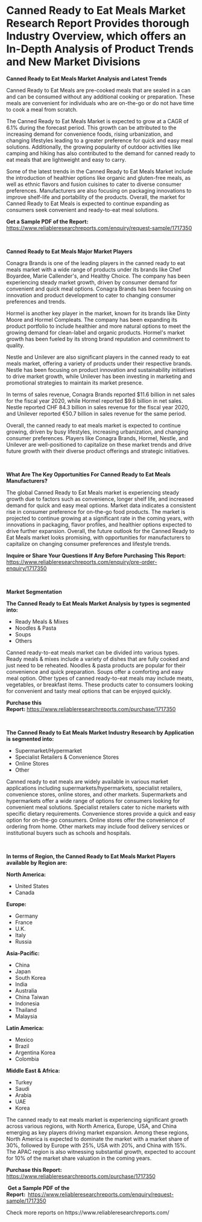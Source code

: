 <p><h1>Canned Ready to Eat Meals Market Research Report Provides thorough Industry Overview, which offers an In-Depth Analysis of Product Trends and New Market Divisions</h1></p><p><strong>Canned Ready to Eat Meals Market Analysis and Latest Trends</strong></p>
<p><p>Canned Ready to Eat Meals are pre-cooked meals that are sealed in a can and can be consumed without any additional cooking or preparation. These meals are convenient for individuals who are on-the-go or do not have time to cook a meal from scratch.</p><p>The Canned Ready to Eat Meals Market is expected to grow at a CAGR of 6.1% during the forecast period. This growth can be attributed to the increasing demand for convenience foods, rising urbanization, and changing lifestyles leading to a greater preference for quick and easy meal solutions. Additionally, the growing popularity of outdoor activities like camping and hiking has also contributed to the demand for canned ready to eat meals that are lightweight and easy to carry.</p><p>Some of the latest trends in the Canned Ready to Eat Meals Market include the introduction of healthier options like organic and gluten-free meals, as well as ethnic flavors and fusion cuisines to cater to diverse consumer preferences. Manufacturers are also focusing on packaging innovations to improve shelf-life and portability of the products. Overall, the market for Canned Ready to Eat Meals is expected to continue expanding as consumers seek convenient and ready-to-eat meal solutions.</p></p>
<p><strong>Get a Sample PDF of the Report:&nbsp;</strong> <a href="https://www.reliableresearchreports.com/enquiry/request-sample/1717350">https://www.reliableresearchreports.com/enquiry/request-sample/1717350</a></p>
<p>&nbsp;</p>
<p><strong>Canned Ready to Eat Meals Major Market Players</strong></p>
<p><p>Conagra Brands is one of the leading players in the canned ready to eat meals market with a wide range of products under its brands like Chef Boyardee, Marie Callender's, and Healthy Choice. The company has been experiencing steady market growth, driven by consumer demand for convenient and quick meal options. Conagra Brands has been focusing on innovation and product development to cater to changing consumer preferences and trends.</p><p>Hormel is another key player in the market, known for its brands like Dinty Moore and Hormel Compleats. The company has been expanding its product portfolio to include healthier and more natural options to meet the growing demand for clean-label and organic products. Hormel's market growth has been fueled by its strong brand reputation and commitment to quality.</p><p>Nestle and Unilever are also significant players in the canned ready to eat meals market, offering a variety of products under their respective brands. Nestle has been focusing on product innovation and sustainability initiatives to drive market growth, while Unilever has been investing in marketing and promotional strategies to maintain its market presence.</p><p>In terms of sales revenue, Conagra Brands reported $11.6 billion in net sales for the fiscal year 2020, while Hormel reported $9.6 billion in net sales. Nestle reported CHF 84.3 billion in sales revenue for the fiscal year 2020, and Unilever reported €50.7 billion in sales revenue for the same period.</p><p>Overall, the canned ready to eat meals market is expected to continue growing, driven by busy lifestyles, increasing urbanization, and changing consumer preferences. Players like Conagra Brands, Hormel, Nestle, and Unilever are well-positioned to capitalize on these market trends and drive future growth with their diverse product offerings and strategic initiatives.</p></p>
<p>&nbsp;</p>
<p><strong>What Are The Key Opportunities For Canned Ready to Eat Meals Manufacturers?</strong></p>
<p><p>The global Canned Ready to Eat Meals market is experiencing steady growth due to factors such as convenience, longer shelf life, and increased demand for quick and easy meal options. Market data indicates a consistent rise in consumer preference for on-the-go food products. The market is projected to continue growing at a significant rate in the coming years, with innovations in packaging, flavor profiles, and healthier options expected to drive further expansion. Overall, the future outlook for the Canned Ready to Eat Meals market looks promising, with opportunities for manufacturers to capitalize on changing consumer preferences and lifestyle trends.</p></p>
<p><strong>Inquire or Share Your Questions If Any Before Purchasing This Report:</strong> <a href="https://www.reliableresearchreports.com/enquiry/pre-order-enquiry/1717350">https://www.reliableresearchreports.com/enquiry/pre-order-enquiry/1717350</a></p>
<p>&nbsp;</p>
<p><strong>Market Segmentation</strong></p>
<p><strong>The Canned Ready to Eat Meals Market Analysis by types is segmented into:</strong></p>
<p><ul><li>Ready Meals & Mixes</li><li>Noodles & Pasta</li><li>Soups</li><li>Others</li></ul></p>
<p><p>Canned ready-to-eat meals market can be divided into various types. Ready meals & mixes include a variety of dishes that are fully cooked and just need to be reheated. Noodles & pasta products are popular for their convenience and quick preparation. Soups offer a comforting and easy meal option. Other types of canned ready-to-eat meals may include meats, vegetables, or breakfast items. These products cater to consumers looking for convenient and tasty meal options that can be enjoyed quickly.</p></p>
<p><strong>Purchase this Report:&nbsp;</strong><a href="https://www.reliableresearchreports.com/purchase/1717350">https://www.reliableresearchreports.com/purchase/1717350</a></p>
<p>&nbsp;</p>
<p><strong>The Canned Ready to Eat Meals Market Industry Research by Application is segmented into:</strong></p>
<p><ul><li>Supermarket/Hypermarket</li><li>Specialist Retailers & Convenience Stores</li><li>Online Stores</li><li>Other</li></ul></p>
<p><p>Canned ready to eat meals are widely available in various market applications including supermarkets/hypermarkets, specialist retailers, convenience stores, online stores, and other markets. Supermarkets and hypermarkets offer a wide range of options for consumers looking for convenient meal solutions. Specialist retailers cater to niche markets with specific dietary requirements. Convenience stores provide a quick and easy option for on-the-go consumers. Online stores offer the convenience of ordering from home. Other markets may include food delivery services or institutional buyers such as schools and hospitals.</p></p>
<p>&nbsp;</p>
<p><strong>In terms of Region, the Canned Ready to Eat Meals Market Players available by Region are:</strong></p>
<p>
    <p> <strong> North America: </strong>
        <ul>
            <li>United States</li>
            <li>Canada</li>
        </ul>
        </p> 
    <p> <strong> Europe: </strong>
        <ul>
            <li>Germany</li>
            <li>France</li>
            <li>U.K.</li>
            <li>Italy</li>
            <li>Russia</li>
        </ul>
        </p> 
    <p> <strong> Asia-Pacific: </strong>
        <ul>
            <li>China</li>
            <li>Japan</li>
            <li>South Korea</li>
            <li>India</li>
            <li>Australia</li>
            <li>China Taiwan</li>
            <li>Indonesia</li>
            <li>Thailand</li>
            <li>Malaysia</li>
        </ul>
        </p> 
    <p> <strong> Latin America: </strong>
        <ul>
            <li>Mexico</li>
            <li>Brazil</li>
            <li>Argentina Korea</li>
            <li>Colombia</li>
        </ul>
        </p> 
    <p> <strong> Middle East & Africa: </strong>
        <ul>
            <li>Turkey</li>
            <li>Saudi</li>
            <li>Arabia</li>
            <li>UAE</li>
            <li>Korea</li>
        </ul>
    </p>
    </p>
<p><p>The canned ready to eat meals market is experiencing significant growth across various regions, with North America, Europe, USA, and China emerging as key players driving market expansion. Among these regions, North America is expected to dominate the market with a market share of 30%, followed by Europe with 25%, USA with 20%, and China with 15%. The APAC region is also witnessing substantial growth, expected to account for 10% of the market share valuation in the coming years.</p></p>
<p><strong>Purchase this Report: </strong><a href="https://www.reliableresearchreports.com/purchase/1717350">https://www.reliableresearchreports.com/purchase/1717350</a></p>
<p>&nbsp;<strong>Get a Sample PDF of the Report:&nbsp;&nbsp;</strong><a href="https://www.reliableresearchreports.com/enquiry/request-sample/1717350">https://www.reliableresearchreports.com/enquiry/request-sample/1717350</a></p>
<p><strong></strong></p>
<p>Check more reports on https://www.reliableresearchreports.com/</p>